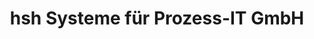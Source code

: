 ---
title: "hsh Systeme für Prozess-IT GmbH"
url: /neckarsulm/hsh-systeme-fuer-prozess-it-gmbh/
shop: Elektrisch
---